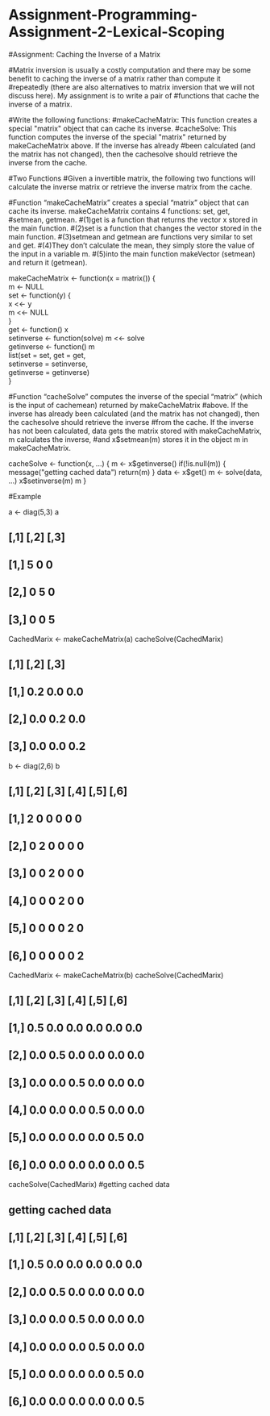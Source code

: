 # Assignment-Programming-Assignment-2-Lexical-Scoping
#Assignment: Caching the Inverse of a Matrix

#Matrix inversion is usually a costly computation and there may be some benefit to caching the inverse of a matrix rather than compute it #repeatedly (there are also alternatives to matrix inversion that we will not discuss here). My assignment is to write a pair of #functions that cache the inverse of a matrix.

#Write the following functions:
#makeCacheMatrix: This function creates a special "matrix" object that can cache its inverse.
#cacheSolve: This function computes the inverse of the special "matrix" returned by makeCacheMatrix above. If the inverse has already #been calculated (and the matrix has not changed), then the cachesolve should retrieve the inverse from the cache.

#Two Functions
#Given a invertible matrix, the following two functions will calculate the inverse matrix or retrieve the inverse matrix from the cache.

#Function “makeCacheMatrix” creates a special “matrix” object that can cache its inverse. makeCacheMatrix contains 4 functions: set, get, #setmean, getmean.
#(1)get is a function that returns the vector x stored in the main function.
#(2)set is a function that changes the vector stored in the main function.
#(3)setmean and getmean are functions very similar to set and get.
#(4)They don’t calculate the mean, they simply store the value of the input in a variable m.
#(5)into the main function makeVector (setmean) and return it (getmean).

makeCacheMatrix <- function(x = matrix()) {  
      m <- NULL  
      set <- function(y) {  
            x <<- y  
            m <<- NULL  
      }  
      get <- function() x  
      setinverse <- function(solve) m <<- solve  
      getinverse <- function() m  
      list(set = set, get = get,  
           setinverse = setinverse,  
           getinverse = getinverse)  
}  

#Function “cacheSolve” computes the inverse of the special “matrix” (which is the input of cachemean) returned by makeCacheMatrix #above. If the inverse has already been calculated (and the matrix has not changed), then the cachesolve should retrieve the inverse #from the cache. If the inverse has not been calculated, data gets the matrix stored with makeCacheMatrix, m calculates the inverse, #and x$setmean(m) stores it in the object m in makeCacheMatrix.

cacheSolve <- function(x, ...) {
      m <- x$getinverse()
      if(!is.null(m)) {
            message("getting cached data")
            return(m)
      }
      data <- x$get()
      m <- solve(data, ...)
      x$setinverse(m)
      m
}

#Example

a <- diag(5,3)
a

##      [,1] [,2] [,3]
## [1,]    5    0    0
## [2,]    0    5    0
## [3,]    0    0    5

CachedMarix <- makeCacheMatrix(a)
cacheSolve(CachedMarix)

##      [,1] [,2] [,3]
## [1,]  0.2  0.0  0.0
## [2,]  0.0  0.2  0.0
## [3,]  0.0  0.0  0.2

b <- diag(2,6)
b

##      [,1] [,2] [,3] [,4] [,5] [,6]
## [1,]    2    0    0    0    0    0
## [2,]    0    2    0    0    0    0
## [3,]    0    0    2    0    0    0
## [4,]    0    0    0    2    0    0
## [5,]    0    0    0    0    2    0
## [6,]    0    0    0    0    0    2

CachedMarix <- makeCacheMatrix(b)
cacheSolve(CachedMarix)     

##      [,1] [,2] [,3] [,4] [,5] [,6]
## [1,]  0.5  0.0  0.0  0.0  0.0  0.0
## [2,]  0.0  0.5  0.0  0.0  0.0  0.0
## [3,]  0.0  0.0  0.5  0.0  0.0  0.0
## [4,]  0.0  0.0  0.0  0.5  0.0  0.0
## [5,]  0.0  0.0  0.0  0.0  0.5  0.0
## [6,]  0.0  0.0  0.0  0.0  0.0  0.5

cacheSolve(CachedMarix)   #getting cached data
## getting cached data
##      [,1] [,2] [,3] [,4] [,5] [,6]
## [1,]  0.5  0.0  0.0  0.0  0.0  0.0
## [2,]  0.0  0.5  0.0  0.0  0.0  0.0
## [3,]  0.0  0.0  0.5  0.0  0.0  0.0
## [4,]  0.0  0.0  0.0  0.5  0.0  0.0
## [5,]  0.0  0.0  0.0  0.0  0.5  0.0
## [6,]  0.0  0.0  0.0  0.0  0.0  0.5
